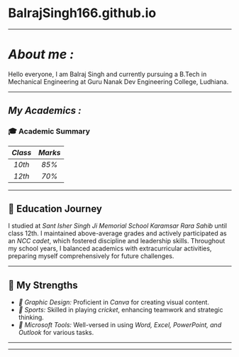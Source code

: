 # BalrajSingh166.github.io

---

# *About me :*

Hello everyone, I am Balraj Singh and currently pursuing a B.Tech in Mechanical Engineering at Guru Nanak Dev Engineering College, Ludhiana.

---

## *My Academics :*

### 🎓 Academic Summary

| *Class* | *Marks* |
|:---------:|:---------:|
| *10th*  | *85%*   |
| *12th*  | *70%*   |

---

## 🏫 Education Journey

I studied at *Sant Isher Singh Ji Memorial School Karamsar Rara Sahib* until class 12th. I maintained above-average grades and actively participated as an *NCC cadet*, which fostered discipline and leadership skills. Throughout my school years, I balanced academics with extracurricular activities, preparing myself comprehensively for future challenges.

---

## 🌟 My Strengths

- *🎨 Graphic Design:* Proficient in *Canva* for creating visual content.
- *🏏 Sports:* Skilled in playing *cricket*, enhancing teamwork and strategic thinking.
- *💼 Microsoft Tools:* Well-versed in using *Word, Excel, PowerPoint, and Outlook* for various tasks.

---

---
